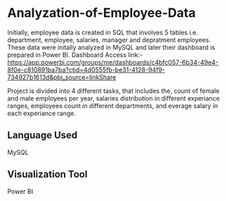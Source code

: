 # Analyzation-of-Employee-Data

Initially, employee data is created in SQL that involves 5 tables i.e. department, employee, salaries, manager and depratment employees. These data were initally analyzed in MySQL and later their dashboard is prepared in Power BI. 
Dashboard Access link:- https://app.powerbi.com/groups/me/dashboards/c4bfc057-6b34-49e4-8f0e-c810891ba7ba?ctid=4d0555fb-be31-4128-94f9-734927b1613d&pbi_source=linkShare

Project is divided into 4 different tasks, that includes the, count of female and male employees per year, salaries distribution in different experiance ranges, employees count in different departments, and everage salary in each experiance range. 

## Language Used
MySQL 

## Visualization Tool
Power BI
